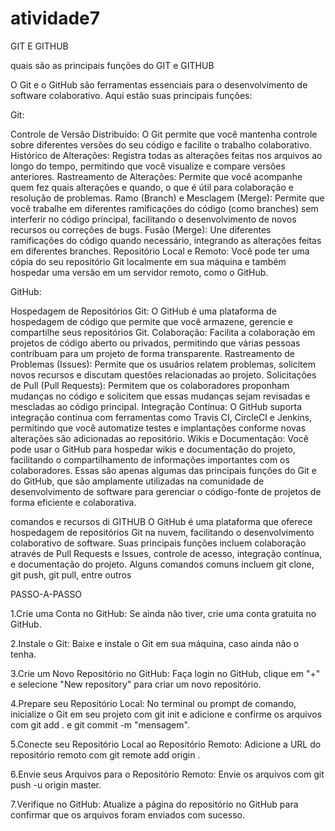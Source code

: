 # atividade7
GIT E GITHUB

quais são as principais funções do GIT e GITHUB

O Git e o GitHub são ferramentas essenciais para o desenvolvimento de software colaborativo. Aqui estão suas principais funções:

Git:

Controle de Versão Distribuído: O Git permite que você mantenha controle sobre diferentes versões do seu código e facilite o trabalho colaborativo. Histórico de Alterações: Registra todas as alterações feitas nos arquivos ao longo do tempo, permitindo que você visualize e compare versões anteriores. Rastreamento de Alterações: Permite que você acompanhe quem fez quais alterações e quando, o que é útil para colaboração e resolução de problemas. Ramo (Branch) e Mesclagem (Merge): Permite que você trabalhe em diferentes ramificações do código (como branches) sem interferir no código principal, facilitando o desenvolvimento de novos recursos ou correções de bugs. Fusão (Merge): Une diferentes ramificações do código quando necessário, integrando as alterações feitas em diferentes branches. Repositório Local e Remoto: Você pode ter uma cópia do seu repositório Git localmente em sua máquina e também hospedar uma versão em um servidor remoto, como o GitHub.

GitHub:

Hospedagem de Repositórios Git: O GitHub é uma plataforma de hospedagem de código que permite que você armazene, gerencie e compartilhe seus repositórios Git. Colaboração: Facilita a colaboração em projetos de código aberto ou privados, permitindo que várias pessoas contribuam para um projeto de forma transparente. Rastreamento de Problemas (Issues): Permite que os usuários relatem problemas, solicitem novos recursos e discutam questões relacionadas ao projeto. Solicitações de Pull (Pull Requests): Permitem que os colaboradores proponham mudanças no código e solicitem que essas mudanças sejam revisadas e mescladas ao código principal. Integração Contínua: O GitHub suporta integração contínua com ferramentas como Travis CI, CircleCI e Jenkins, permitindo que você automatize testes e implantações conforme novas alterações são adicionadas ao repositório. Wikis e Documentação: Você pode usar o GitHub para hospedar wikis e documentação do projeto, facilitando o compartilhamento de informações importantes com os colaboradores. Essas são apenas algumas das principais funções do Git e do GitHub, que são amplamente utilizadas na comunidade de desenvolvimento de software para gerenciar o código-fonte de projetos de forma eficiente e colaborativa.

comandos e recursos di GITHUB O GitHub é uma plataforma que oferece hospedagem de repositórios Git na nuvem, facilitando o desenvolvimento colaborativo de software. Suas principais funções incluem colaboração através de Pull Requests e Issues, controle de acesso, integração contínua, e documentação do projeto. Alguns comandos comuns incluem git clone, git push, git pull, entre outros

PASSO-A-PASSO

1.Crie uma Conta no GitHub: Se ainda não tiver, crie uma conta gratuita no GitHub.

2.Instale o Git: Baixe e instale o Git em sua máquina, caso ainda não o tenha.

3.Crie um Novo Repositório no GitHub: Faça login no GitHub, clique em "+" e selecione "New repository" para criar um novo repositório.

4.Prepare seu Repositório Local: No terminal ou prompt de comando, inicialize o Git em seu projeto com git init e adicione e confirme os arquivos com git add . e git commit -m "mensagem".

5.Conecte seu Repositório Local ao Repositório Remoto: Adicione a URL do repositório remoto com git remote add origin .

6.Envie seus Arquivos para o Repositório Remoto: Envie os arquivos com git push -u origin master.

7.Verifique no GitHub: Atualize a página do repositório no GitHub para confirmar que os arquivos foram enviados com sucesso.
